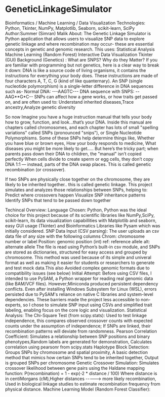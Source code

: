 # GeneticLinkageSimulator
Bioinformatics / Machine Learning / Data Visualization Technologies: Python, Tkinter, NumPy, Matplotlib, Seaborn, scikit-learn, SciPy
Author:Summer (Simran) Malik
About: 
The Genetic Linkage Simulator is Python application that allows users to visualize SNP data to explore genetic linkage and where recombination may occur- these are essential concepts in genetic and genomic research. 
This uses: 
Statistical Analysis 
Machine Learning (Random Forest)
Interactive Data Visualization 
Tkinter (GUI)
Background (Genetics) :
What are SNPS? Why do they Matter?
If you are familiar with programming but not genetics, here is a clear way to break it down:
DNA is like a source code of living organisms, it contains the instructions for everything your body does. These instructions are made of four characters A, T, C, G (kind of like quanternary). An SNP (single nucleotide polymorphism) is a single-letter difference in DNA sequences such as-
Normal DNA: ---AAGTC---
DNA sequence with SNPS: --AAG**G*C--
SNPs can affect how a gene works, or how traits get passed on, and are often used to:
Understand inherited diseases,Trace ancestry,Analyze genetic diversity

So now Imagine you have a huge instruction manual that tells your body how to grow, function, and look...that’s your DNA. Inside this manual are chapters called chromosomes, and each chapter has lots of small "spelling variations" called SNPs (pronounced "snips"), or Single Nucleotide Polymorphisms. Some of these SNPs help determine things like, Whether you have blue or brown eyes, How your body responds to medicine, What diseases you might be more likely to get.....
But here’s the tricky part; when parents pass down their DNA to children, the "manual" isn’t copied perfectly
When cells divide to create sperm or egg cells, they don’t copy DNA 1:1 — instead, parts of the DNA swap places. This is called genetic recombination (or crossover).

If two SNPs are physically close together on the chromosome, they are likely to be inherited together.. this is called genetic linkage.
This project simulates and analyzes those relationships between SNPs, helping to:
Predict where crossovers happen
Visualize SNP inheritance patterns
Identify SNPs that tend to be passed down together 

Techincal Overview:
Language Chosen: Python, Python was the ideal choice for this project because of its scientific libraries like NumPy,SciPy, scikit-learn, its data visualization capabillities with Matplotlib and seaborn, easy GUI usage (Tkinter) and Bioinformatics Libraries like Pysam which was initially considered.
SNP Data Input (CSV parsing): The user uploads an csv data file of any size with the following columns
Chrom: chromosome number or label 
Position: genomic position (int)
ref: reference allele
alt: alternate allele 
The file is read using Python’s built-in csv module, and SNPs are stored as dictionaries, structured for easy access and grouped by chromosome. This method was used because of its simple and univeral format as well as making it easier for students or researchers to generate and test mock data.This also Avoided complex genomic formats due to compatibility issues (see below)
Initial Attempt: 
Before using CSV files, I intended to use PySAM, a Python wrapper for reading real genomic data (like BAM/VCF files). However;Miniconda produced persistent dependency conflicts. Even after installing Windows Subsystem for Linux (WSL), errors persisted due to PySAM's reliance on native C libraries and system-level dependencies. These barriers made the project less accessible to non-experts, so I chose to simulate SNP input using CSVs and simplified trait labeling, enabling focus on the core logic and visualization.
Statistical Analysis:
The Chi-Square Test (from scipy.stats): Used to test linkage independence, this compares observed crossover counts with expected counts under the assumption of independence; If SNPs are linked, their recombination patterns will deviate from randomness.
Pearson Correlation Coefficient: Simulates a relationship between SNP positions and binary phenotypes,Random labels are generated for demonstration, Calculates correlation using pearsonr from scipy.stats
Haplotype Block Detection: Groups SNPs by chromosome and spatial proximity, A basic detection method that mimics how certain SNPs tend to be inherited together, Output is grouped SNPs per chromosome
Genetic Crossover Simulation:
Simulates crossover likelihood between gene pairs using the Haldane mapping function: P(recombination) = 1 - exp(-2 * distance / 100) 
Where distance is in centiMorgans (cM),Higher distances -----> more likely recombination, Used in biological linkage studies to estimate recombination frequency from physical distance.
Machine Learning Model (Random Forest Classifier):








